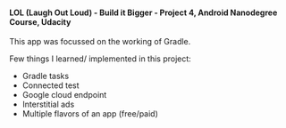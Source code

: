 #### LOL (Laugh Out Loud) - Build it Bigger - Project 4, Android Nanodegree Course, Udacity

This app was focussed on the working of Gradle.

Few things I learned/ implemented in this project:

* Gradle tasks
* Connected test
* Google cloud endpoint
* Interstitial ads
* Multiple flavors of an app (free/paid)





